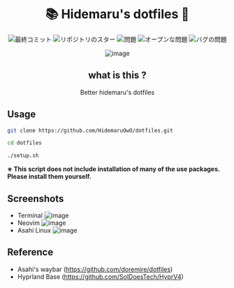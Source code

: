 <div align="center">
  
# 📚 Hidemaru's dotfiles 🔧

![最終コミット](https://img.shields.io/github/last-commit/HidemaruOwO/dotfiles?style=flat-square)
![リポジトリのスター](https://img.shields.io/github/stars/HidemaruOwO/dotfiles?style=flat-square)
![問題](https://img.shields.io/github/issues/HidemaruOwO/dotfiles?style=flat-square)
![オープンな問題](https://img.shields.io/github/issues-raw/HidemaruOwO/dotfiles?style=flat-square)
![バグの問題](https://img.shields.io/github/issues/HidemaruOwO/dotfiles/bug?style=flat-square)

![image](https://github.com/HidemaruOwO/dotfiles/assets/82384920/e03e0e74-9cef-4c42-8c12-cd15b8d7108b)

## what is this ?

Better hidemaru's dotfiles

</div>

## Usage

```bash
git clone https://github.com/HidemaruOwO/dotfiles.git

cd dotfiles

./setup.sh
```

**※ This script does not include installation of many of the use packages. Please install them yourself.**

## Screenshots

- Terminal
  ![image](https://github.com/HidemaruOwO/dotfiles/assets/82384920/ab9be6cf-f959-4f08-9614-588b3a9b95ff)
- Neovim
  ![image](https://github.com/HidemaruOwO/dotfiles/assets/82384920/e3a398c2-4dfa-456b-9e36-0ca009631eed)
- Asahi Linux
  ![image](https://github.com/HidemaruOwO/dotfiles/assets/82384920/a327fc95-5e3e-4fc7-a9a9-c25b40455408)


## Reference

- Asahi's waybar (https://github.com/doremire/dotfiles)
- Hyprland Base (https://github.com/SolDoesTech/HyprV4)

